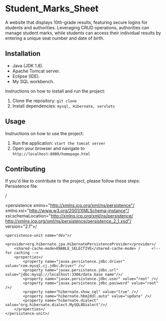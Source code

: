 # Student_Marks_Sheet

A website that displays 10th-grade results, featuring secure logins for students and authorities. Leveraging CRUD operations, authorities can manage student marks,
while students can access their individual results by entering a unique seat number and date of birth.


## Installation
- Java (JDK 1.8).
- Apache Tomcat server.
- Eclipse (IDE).
- My SQL workbench.

Instructions on how to install and run the project:

1. Clone the repository: `git clone `
2. Install dependencies: `mysql, Hibernate, servlets`

## Usage

Instructions on how to use the project:

1. Run the application: `start the tomcat server`
2. Open your browser and navigate to `http://localhost:8080/homepage.html`

## Contributing

If you'd like to contribute to the project, please follow these steps:
Persistence file:

<?xml version="1.0" encoding="UTF-8"?>/
<persistence xmlns="http://xmlns.jcp.org/xml/ns/persistence"/
	xmlns:xsi="http://www.w3.org/2001/XMLSchema-instance"/
	xsi:schemaLocation="http://xmlns.jcp.org/xml/ns/persistence/
  http://xmlns.jcp.org/xml/ns/persistence/persistence_2_1.xsd"/
	version="2.1">/

	<persistence-unit name="dev">/
		<provider>org.hibernate.jpa.HibernatePersistenceProvider</provider>/
		<shared-cache-mode>ENABLE_SELECTIVE</shared-cache-mode> /     <!-- for caching -->  
		<properties>/
			<property name="javax.persistence.jdbc.driver" value="com.mysql.cj.jdbc.Driver" />/
			<property name="javax.persistence.jdbc.url" value="jdbc:mysql://localhost:3306/data base name"/>/
			<property name="javax.persistence.jdbc.user" value="root" />/
			<property name="javax.persistence.jdbc.password" value="root" />/
			<property name="hibernate.show_sql" value="true" />/
			<property name="hibernate.hbm2ddl.auto" value="update" />/
			<property name="hibernate.dialect" value="org.hibernate.dialect.MySQL8Dialect"/>/
		</properties>/
	</persistence-unit>/
</persistence>

